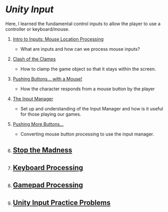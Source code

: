 # ***Unity Input***
Here, I learned the fundamental control inputs to allow the player to use a controller or keyboard/mouse.

1. [Intro to Inputs: Mouse Location Processing](MouseLocationProc/notes.md)
    - What are inputs and how can we process mouse inputs?

2. [Clash of the Clamps](Clampdown/notes.md)
    - How to clamp the game object so that it stays within the screen.

3. [Pushing Buttons... with a Mouse!](MouseButtonProc/notes.md)
    - How the character responds from a mouse button by the player

4. [The Input Manager](InputManager/notes.md)
    - Set up and understanding of the Input Manager and how is it useful for those playing our games.

5. [Pushing More Buttons...](MouseButtonRevisit/notes.md)
    - Converting mouse button processing to use the input manager.

6. [Stop the Madness](StopTheMadness/notes.md)
    - 

7. [Keyboard Processing](KeyboardProc/notes.md)
    - 

8. [Gamepad Processing](GamepadProc/notes.md)
    - 
9. [Unity Input Practice Problems](Exercises/notes.md)
    - 